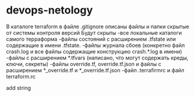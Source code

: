 # devops-netology
В каталоге terraform в файле .gitignore описаны файлы и папки скрытые от системы контроля версий
Будут скрыты 
-все локальные каталоги самого терраформа 
-файлы состояний с расширением .tfstate или содержащие в имени .tfstate.
-файлы журнала сбоев (конкретно файл crash.log и все файлы содержащие конструкцию crash.*.log в имени)
-файлы с расширением *.tfvars (написано, что могут содержать креды, ключи, секреты)
-файлы override.tf, override.tf.json и файлы c расширением *_override.tf и *_override.tf.json
-файл .terrafirmrc и  файл terraform.rc

add string

